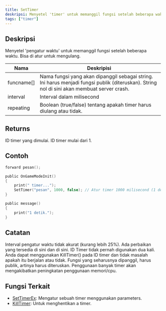 ```yaml
---
title: SetTimer
deskripsi: Menyetel 'timer' untuk memanggil fungsi setelah beberapa waktu.
tags: ["timer"]
---
```


## Deskripsi

Menyetel 'pengatur waktu' untuk memanggil fungsi setelah beberapa waktu. Bisa di atur untuk mengulang.

| Nama       | Deskripisi                                                                                                                     |
| ---------- | ------------------------------------------------------------------------------------------------------------------------------- |
| funcname[] | Nama fungsi yang akan dipanggil sebagai string. Ini harus menjadi fungsi publik (diteruskan). String nol di sini akan membuat server crash. |
| interval   |Interval dalam milisecond                                                                                                       |
| repeating  | Boolean (true/false) tentang apakah timer harus diulang atau tidak.                                                                 |

## Returns

ID timer yang dimulai. ID timer mulai dari 1.

## Contoh

```c
forward pesan();

public OnGameModeInit()
{
    print(" timer...");
    SetTimer("pesan", 1000, false); // Atur timer 1000 milisecond (1 detik)
}

public message()
{
    print("1 detik.");
}
```

## Catatan



Interval pengatur waktu tidak akurat (kurang lebih 25%). Ada perbaikan yang tersedia di sini dan di sini. ID Timer tidak pernah digunakan dua kali. Anda dapat menggunakan KillTimer() pada ID timer dan tidak masalah apakah itu berjalan atau tidak. Fungsi yang seharusnya dipanggil, harus publik, artinya harus diteruskan. Penggunaan banyak timer akan mengakibatkan peningkatan penggunaan memori/cpu.

## Fungsi Terkait

- [SetTimerEx](SetTimerEx): Mengatur sebuah timer menggunakan parameters.
- [KillTimer](KillTimer): Untuk menghentikan a timer.